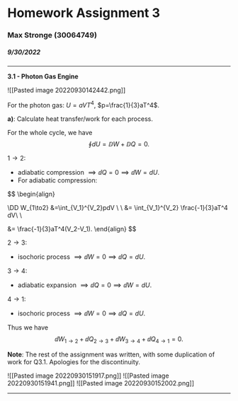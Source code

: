 # Homework Assignment 3
### Max Stronge (30064749)

##### 9/30/2022
***
**3.1 - Photon Gas Engine**

![[Pasted image 20220930142442.png]]

For the photon gas: $U=aVT^4$, $p=\frac{1}{3}aT^4$.

**a)**: Calculate heat transfer/work for each process.

For the whole cycle, we have $$\oint dU = \DD W + \DD Q=0. $$

$1\to 2:$ 
- adiabatic compression $\implies \dd Q=0 \implies \dd W = dU.$
- For adiabatic compression: 

$$
\begin{align}

\DD W_{1\to2} &=\int_{V_1}^{V_2}pdV \\
\\
&= \int_{V_1}^{V_2} \frac{-1}{3}aT^4 dV\\
\\

 &= \frac{-1}{3}aT^4(V_2-V_1).
\end{align}	
$$

$2\to 3:$ 
- isochoric process $\implies \dd W=0 \implies \dd Q = dU.$

 $3\to 4:$ 
- adiabatic expansion $\implies \dd Q=0 \implies \dd W = dU.$


$4\to 1:$ 
- isochoric process $\implies \dd W=0 \implies \dd Q = dU.$

Thus we have $$\dd W_{1\to2}+\dd Q_{2\to3} + \dd W_{3\to4} + \dd Q_{4\to1}=0.$$

**Note**: The rest of the assignment was written, with some duplication of work for Q3.1. Apologies for the discontinuity.

![[Pasted image 20220930151917.png]]
![[Pasted image 20220930151941.png]]
![[Pasted image 20220930152002.png]]
***